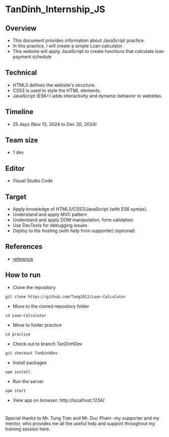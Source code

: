 # TanDinh_Internship_JS
## Overview
* This document provides information about JavaScript practice.
* In this practice, I will create a simple Loan calculator.
* This website will apply JavaScript to create functions that calculate loan payment schedule
## Technical
* HTML5 defines the website's structure.
* CSS3 is used to style the HTML elements.
* JavaScript (ES6+) adds interactivity and dynamic behavior to websites.
## Timeline
* 25 days (Nov 13, 2024 to Dec 20, 2024)
## Team size
* 1 dev
## Editor
* Visual Studio Code
## Target
* Apply knowledge of HTML5/CSS3/JavaScript (with ES6 syntax).
* Understand and apply MVC pattern
* Understand and apply DOM manipulation, form validation.
* Use DevTools for debugging issues
* Deploy to the hosting (with help from supporter) (optional)
## References
* [reference](https://techcombank.com/en/tools-utilities/calculators/loan-repayment-schedule)
## How to run
* Clone the repository
```
git clone https://github.com/Tang2812/Loan-Calculator
```
* Move to the cloned repository folder
```
cd Loan-Calculator
```
* Move to folder practice
```
cd practice
```
* Check out to branch TanDinhDev
```
git checkout TanDinhDev
```
* Install packages
```
npm install
```
* Run the server
```
npm start
```
* View app on browser: http://localhost:1234/
#
Special thanks to Mr. Tung Tran and Mr. Duc Pham -my supporter and my mentor, who provides me all the useful help and support throughout my training session here.
